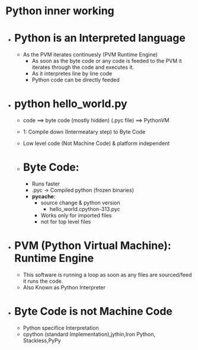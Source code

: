 # Python inner working 

- # Python is an Interpreted language 
    - As the PVM iterates continuesly (PVM Runtime Engine)
        - As soon as the byte code or any code is feeded to the PVM it iterates through the code and executes it.
        - As it interpretes line by line code
        - Python code can be directly feeded

- # python hello_world.py 
    - code ==> byte code (mostly hidden) (.pyc file) ==> PythonVM 

    - 1: Compile down (Intermeatary step) to Byte Code 
    - Low level code (Not Machine Code) & platform independent

    - # Byte Code:
        - Runs faster
        - .pyc -> Compiled python (frozen binaries)
        - __pycache__:
            - source change & python version
                - hello_world.cpython-313.pyc
            - Works only for imported files
            - not for top level files

- # PVM (Python Virtual Machine): Runtime Engine
    - This software is running a loop as soon as any files are sourced/feed it runs the code.
    - Also Known as Python Interpreter

- # Byte Code is not Machine Code
    - Python specifice Interpretation
    - cpython (standard Implementation),jythin,Iron Python, Stackless,PyPy